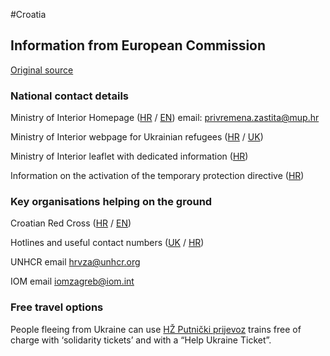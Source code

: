 #Croatia

## Information from European Commission

[Original source ](https://ec.europa.eu/info/strategy/priorities-2019-2024/stronger-europe-world/eu-solidarity-ukraine/eu-assistance-ukraine/information-people-fleeing-war-ukraine)

### National contact details

Ministry of Interior Homepage ([HR](https://mup.gov.hr/) / [EN](https://mup.gov.hr/en)) email: privremena.zastita@mup.hr

Ministry of Interior webpage for Ukrainian refugees ([HR](https://hrvatskazaukrajinu.gov.hr/) / [UK](https://hrvatskazaukrajinu.gov.hr/ua))

Ministry of Interior leaflet with dedicated information ([HR](https://hrvatskazaukrajinu.gov.hr/UserDocsImages/dokumenti/HR/Korisne%20informacije%20za%20raseljene%20osobe%20iz%20Ukrajine.pdf))

Information on the activation of the temporary protection directive ([HR](https://mup.gov.hr/vijesti/vlada-prihvatila-odluku-o-uvodjenju-privremene-zastite-u-republici-hrvatskoj-za-raseljene-osobe-iz-ukrajine/288564))

### Key organisations helping on the ground

Croatian Red Cross ([HR](https://www.hck.hr/) / [EN](https://www.hck.hr/english/10656))

Hotlines and useful contact numbers ([UK](https://civilna-zastita.gov.hr/UserDocsImages/CIVILNA%20ZA%C5%A0TITA/PDF_ZA%20WEB/Info%20letak_UA_NCC.pdf) / [HR](https://civilna-zastita.gov.hr/UserDocsImages/CIVILNA%20ZA%C5%A0TITA/PDF_ZA%20WEB/Info%20letak_HR_NCC.pdf))

UNHCR email hrvza@unhcr.org

IOM email iomzagreb@iom.int

### Free travel options

People fleeing from Ukraine can use [HŽ Putnički prijevoz](http://www.hzpp.hr/hrvatska-za-ukrajinu?p=271) trains free of charge with ‘solidarity tickets’ and with a “Help Ukraine Ticket”.